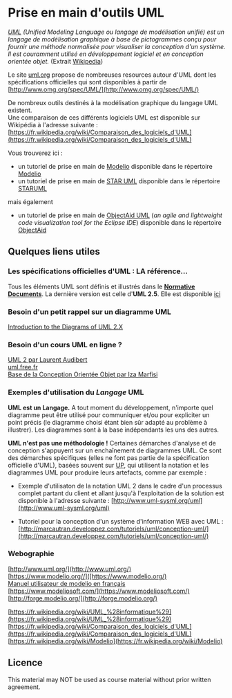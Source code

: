 # Prise en main d'outils UML
<!-- => retour à la ligne, 2 espaces .... -->

 
*[UML](https://fr.wikipedia.org/wiki/UML_%28informatique%29) (Unified Modeling Language ou langage de modélisation unifié) est un langage de modélisation graphique à base de pictogrammes conçu pour fournir une méthode normalisée pour visualiser la conception d'un système. Il est couramment utilisé en développement logiciel et en conception orientée objet.* (Extrait [Wikipedia](https://fr.wikipedia.org/wiki/UML_%28informatique%29)) 

Le site [uml.org](http://www.uml.org/) propose de nombreuses resources autour d'UML dont 
les spécifications officielles qui sont disponibles à partir de [http://www.omg.org/spec/UML/](http://www.omg.org/spec/UML/)


De nombreux outils destinés à la modélisation graphique du langage UML existent.  
Une comparaison de ces différents logiciels UML est disponible sur Wikipédia à l'adresse suivante : [https://fr.wikipedia.org/wiki/Comparaison_des_logiciels_d'UML](https://fr.wikipedia.org/wiki/Comparaison_des_logiciels_d'UML)

Vous trouverez ici :

* un tutoriel de prise en main de [Modelio](https://www.modelio.org/) disponible dans le répertoire [Modelio](/Modelio/Modelio_Intro.md)
* un tutoriel de prise en main de [STAR UML](http://staruml.io/) disponible dans le répertoire [STARUML](/StarUML)
	
mais également

* un tutoriel de prise en main de [ObjectAid UML](http://www.objectaid.com/) (*an agile and lightweight code visualization tool for the Eclipse IDE*) disponible dans le répertoire [ObjectAid](/ObjectAid)




## Quelques liens utiles

### Les spécifications officielles d'UML : LA référence... 
Tous les éléments UML sont définis et illustrés dans le **[Normative Documents](http://www.omg.org/spec/UML/2.5/PDF/)**.
La dernière version est celle d'**UML 2.5**. Elle est disponible [ici](http://www.omg.org/spec/UML/2.5/)

### Besoin d'un petit rappel sur un diagramme UML
[Introduction to the Diagrams of UML 2.X](http://www.agilemodeling.com/essays/umlDiagrams.htm)


### Besoin d'un cours UML en ligne ? 
[UML 2 par Laurent Audibert](http://laurent-audibert.developpez.com/Cours-UML/)  
[uml.free.fr](http://uml.free.fr/)  
[Base de la Conception Orientée Objet par Iza Marfisi](http://www-lium.univ-lemans.fr/~marfisi/teaching_ObjectOrientedDesign.php)  



### Exemples d'utilisation du *Langage* UML

**UML est un **L**angage.**
A tout moment du développement, n'importe quel diagramme peut être utilisé pour communiquer et/ou pour expliciter un point précis (le diagramme choisi étant bien sûr adapté au problème à illustrer). Les diagrammes sont à la base indépendants les uns des autres.

**UML n'est pas une méthodologie !**
Certaines démarches d'analyse et de conception s'appuyent sur un enchaînement de diagrammes UML.
Ce sont des démarches spécifiques (elles ne font pas partie de la spécification officielle d'UML), basées souvent sur [UP](https://fr.wikipedia.org/wiki/Unified_process), qui utilisent la notation et les diagrammes UML pour produire leurs artefacts, comme par exemple :

* Exemple d'utilisaton de la notation UML 2 dans le cadre d'un processus complet partant du client et allant jusqu'à l'exploitation de la solution est disponible à l'adresse suivante : [http://www.uml-sysml.org/uml](http://www.uml-sysml.org/uml)

* Tutoriel pour la conception d'un système d'information WEB avec UML : [http://marcautran.developpez.com/tutoriels/uml/conception-uml/](http://marcautran.developpez.com/tutoriels/uml/conception-uml/)


### Webographie
[http://www.uml.org/](http://www.uml.org/)  
[https://www.modelio.org//]([https://www.modelio.org/)  
[Manuel utilisateur de modelio en français](https://forge.modelio.org/projects/modelio3-localization-usermanual-french-340/wiki)  
[https://www.modeliosoft.com/](https://www.modeliosoft.com/)  
[http://forge.modelio.org/](http://forge.modelio.org/)  

[https://fr.wikipedia.org/wiki/UML_%28informatique%29](https://fr.wikipedia.org/wiki/UML_%28informatique%29)    
[https://fr.wikipedia.org/wiki/Comparaison_des_logiciels_d'UML](https://fr.wikipedia.org/wiki/Comparaison_des_logiciels_d'UML)  
[https://fr.wikipedia.org/wiki/Modelio](https://fr.wikipedia.org/wiki/Modelio)  

## Licence
This material may NOT be used as course material without prior written agreement.


